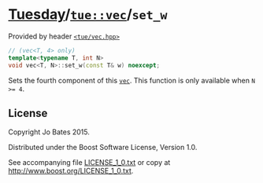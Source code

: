 [Tuesday](../../../README.md)/[`tue::vec`](../../headers/vec.md)/`set_w`
========================================================================
Provided by header [`<tue/vec.hpp>`](../../headers/vec.md)

```c++
// (vec<T, 4> only)
template<typename T, int N>
void vec<T, N>::set_w(const T& w) noexcept;
```

Sets the fourth component of this [`vec`](../../headers/vec.md). This function
is only available when `N >= 4`.

License
-------
Copyright Jo Bates 2015.

Distributed under the Boost Software License, Version 1.0.

See accompanying file [LICENSE_1_0.txt](../../../LICENSE_1_0.txt) or copy at
http://www.boost.org/LICENSE_1_0.txt.
